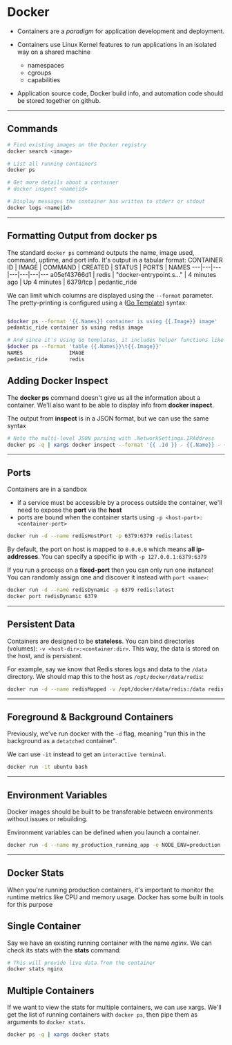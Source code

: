 # Docker

- Containers are a *paradigm* for application development and deployment.

- Containers use Linux Kernel features to run applications in an isolated way on a shared machine
  - namespaces
  - cgroups
  - capabilities
- Application source code, Docker build info, and automation code should be stored together on github.

* * *

## Commands

```bash
# Find existing images on the Docker registry
docker search <image>

# List all running containers
docker ps

# Get more details about a container
# docker inspect <name|id>

# Display messages the container has written to stderr or stdout
docker logs <name|id>
```

* * *

## Formatting Output from docker ps

The standard `docker ps` command outputs the name, image used, command, uptime, and port info.
It's output in a tabular format:
CONTAINER ID | IMAGE | COMMAND | CREATED | STATUS | PORTS | NAMES
---|---|---|---|---|---|---
a05ef43766d1 | redis | "docker-entrypoint.s…" | 4 minutes ago | Up 4 minutes | 6379/tcp | pedantic_ride

We can limit which columns are displayed using the `--format` parameter.
The pretty-printing is configured using a ([Go Template](../../undefined)) syntax:

```bash

$docker ps --format '{{.Names}} container is using {{.Image}} image'
pedantic_ride container is using redis image

# And since it's using Go templates, it includes helper functions like "table"
$docker ps --format 'table {{.Names}}\t{{.Image}}'
NAMES               IMAGE
pedantic_ride       redis
```

## Adding Docker Inspect

The **docker ps** command doesn't give us all the information about a container.
We'll also want to be able to display info from **docker inspect**.

The output from **inspect** is in a JSON format, but we can use the same syntax

```bash
# Note the multi-level JSON parsing with .NetworkSettings.IPAddress
docker ps -q | xargs docker inspect --format '{{ .Id }} - {{.Name}} - {{ .NetworkSettings.IPAddress }}'
```

* * *

## Ports

Containers are in a sandbox

- if a service must be accessible by a process outside the container, we'll need to expose the **port** via the **host**
- ports are bound when the container starts using `-p <host-port>:<container-port>`

```bash
docker run -d --name redisHostPort -p 6379:6379 redis:latest
```

By default, the port on host is mapped to `0.0.0.0` which means **all ip-addresses**. You can specify a specific ip with `-p 127.0.0.1:6379:6379`

If you run a process on a **fixed-port** then you can only run one instance! You can randomly assign one and discover it instead with `port <name>`:

```bash
docker run -d --name redisDynamic -p 6379 redis:latest
docker port redisDynamic 6379
```

* * *

## Persistent Data

Containers are designed to be **stateless**.
You can bind directories (volumes): `-v <host-dir>:<container:dir>`.
This way, the data is stored on the host, and is persistent.

For example, say we know that Redis stores logs and data to the `/data` directory.
We should map this to the host as `/opt/docker/data/redis`:

```bash
docker run -d --name redisMapped -v /opt/docker/data/redis:/data redis
```

* * *

## Foreground & Background Containers

Previously, we've run docker with the `-d` flag, meaning "run this in the background as a `detatched` container".

We can use `-it` instead to get an `interactive terminal`.

```bash
docker run -it ubuntu bash
```

* * *

## Environment Variables

Docker images should be built to be transferable between environments without issues or rebuilding.

Environment variables can be defined when you launch a container.

```bash
docker run -d --name my_production_running_app -e NODE_ENV=production -p 3000:3000 my-nodejs-app
```

* * *

## Docker Stats

When you're running production containers, it's important to monitor the runtime metrics like CPU and memory usage.
Docker has some built in tools for this purpose

## Single Container

Say we have an existing running container with the name *nginx*. We can check its stats with the **stats** command:

```bash
# This will provide live data from the container
docker stats nginx
```

## Multiple Containers

If we want to view the stats for multiple containers, we can use xargs.
We'll get the list of running containers with `docker ps`, then pipe them as arguments to `docker stats`.

```bash
docker ps -q | xargs docker stats
```
